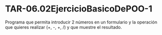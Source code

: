 # TAR-06.02EjercicioBasicoDePOO-1
Programa que permita introducir 2 números en un formulario y la operación que quieres realizar (+, -, +, /) y que muestre el resultado.
